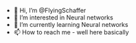 - 👋 Hi, I’m @FlyingSchaffer
- 👀 I’m interested in Neural networks
- 🌱 I’m currently learning Neural networks
- 📫 How to reach me - well here basically

<!---
FlyingSchaffer/FlyingSchaffer is a ✨ special ✨ repository because its `README.md` (this file) appears on your GitHub profile.
You can click the Preview link to take a look at your changes.
--->
